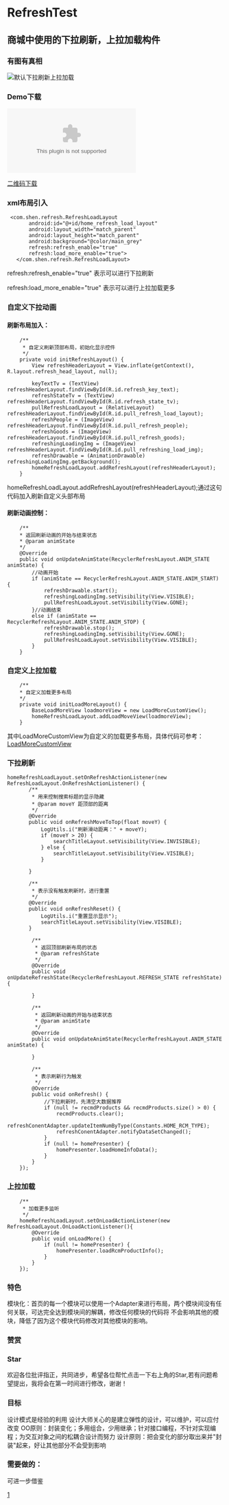 # RefreshTest

## 商城中使用的下拉刷新，上拉加载构件

### 有图有真相
![默认下拉刷新上拉加载](img/default_refresh_load.gif)

### Demo下载
![Demo](https://github.com/shenjianli/RefreshTest/raw/master/doc/app-DevTest-debug.apk)

[二维码下载](/img/demo_down_pic.png)

### xml布局引入
```
 <com.shen.refresh.RefreshLoadLayout
       android:id="@+id/home_refresh_load_layout"
       android:layout_width="match_parent"
       android:layout_height="match_parent"
       android:background="@color/main_grey"
       refresh:refresh_enable="true"
       refresh:load_more_enable="true">
   </com.shen.refresh.RefreshLoadLayout>

```
refresh:refresh_enable="true" 表示可以进行下拉刷新

refresh:load_more_enable="true" 表示可以进行上拉加载更多

### 自定义下拉动画
#### 刷新布局加入：
```
	/**
     * 自定义刷新顶部布局，初始化显示控件
     */
    private void initRefreshLayout() {
        View refreshHeaderLayout = View.inflate(getContext(), R.layout.refresh_head_layout, null);

        keyTextTv = (TextView) refreshHeaderLayout.findViewById(R.id.refresh_key_text);
        refreshStateTv = (TextView) refreshHeaderLayout.findViewById(R.id.refresh_state_tv);
        pullRefreshLoadLayout = (RelativeLayout) refreshHeaderLayout.findViewById(R.id.pull_refresh_load_layout);
        refreshPeople = (ImageView) refreshHeaderLayout.findViewById(R.id.pull_refresh_people);
        refreshGoods = (ImageView) refreshHeaderLayout.findViewById(R.id.pull_refresh_goods);
        refreshingLoadingImg = (ImageView) refreshHeaderLayout.findViewById(R.id.pull_refreshing_load_img);
        refreshDrawable = (AnimationDrawable) refreshingLoadingImg.getBackground();
        homeRefreshLoadLayout.addRefreshLayout(refreshHeaderLayout);
    }

```
homeRefreshLoadLayout.addRefreshLayout(refreshHeaderLayout);通过这句代码加入刷新自定义头部布局


#### 刷新动画控制：
```
	/**
   	* 返回刷新动画的开始与结束状态
    * @param animState
    */
    @Override
    public void onUpdateAnimState(RecyclerRefreshLayout.ANIM_STATE animState) {
    	//动画开始
        if (animState == RecyclerRefreshLayout.ANIM_STATE.ANIM_START) {
            refreshDrawable.start();
            refreshingLoadingImg.setVisibility(View.VISIBLE);
            pullRefreshLoadLayout.setVisibility(View.GONE);
        }//动画结束 
        else if (animState == RecyclerRefreshLayout.ANIM_STATE.ANIM_STOP) {
            refreshDrawable.stop();
            refreshingLoadingImg.setVisibility(View.GONE);
            pullRefreshLoadLayout.setVisibility(View.VISIBLE);
        }
    }

```

### 自定义上拉加载
```
	/**
	* 自定义加载更多布局
	*/
    private void initLoadMoreLayout() {
        BaseLoadMoreView loadmoreView = new LoadMoreCustomView();
        homeRefreshLoadLayout.addLoadMoveView(loadmoreView);
    }
```
其中LoadMoreCustomView为自定义的加载更多布局，具体代码可参考：[LoadMoreCustomView](https://github.com/shenjianli/RefreshTest/blob/master/app/src/main/java/com/shen/refreshtest/app/LoadMoreCustomView.java)

### 下拉刷新
```
homeRefreshLoadLayout.setOnRefreshActionListener(new RefreshLoadLayout.OnRefreshActionListener() {
       /**
        * 用来控制搜索标题的显示隐藏
        * @param moveY 距顶部的距离
        */
       @Override
       public void onRefreshMoveToTop(float moveY) {
           LogUtils.i("刷新滑动距离：" + moveY);
           if (moveY > 20) {
               searchTitleLayout.setVisibility(View.INVISIBLE);
           } else {
               searchTitleLayout.setVisibility(View.VISIBLE);
           }

       }

       /**
        * 表示没有触发刷新时，进行重置
        */
       @Override
       public void onRefreshReset() {
           LogUtils.i("重置显示显示");
           searchTitleLayout.setVisibility(View.VISIBLE);
       }

        /**
         * 返回顶部刷新布局的状态
         * @param refreshState
         */
        @Override
        public void onUpdateRefreshState(RecyclerRefreshLayout.REFRESH_STATE refreshState) {

        }

        /**
         * 返回刷新动画的开始与结束状态
         * @param animState
         */
        @Override
        public void onUpdateAnimState(RecyclerRefreshLayout.ANIM_STATE animState) {

        }

        /**
     	 * 表示刷新行为触发
         */
        @Override
        public void onRefresh() {
            //下拉刷新时，先清空大数据推荐
            if (null != recmdProducts && recmdProducts.size() > 0) {
                recmdProducts.clear();
                refreshConentAdapter.updateItemNumByType(Constants.HOME_RCM_TYPE);
                refreshConentAdapter.notifyDataSetChanged();
            }
            if (null != homePresenter) {
                homePresenter.loadHomeInfoData();
            }
        }
    });

```

### 上拉加载
```
	/**
 	 * 加载更多监听
     */
    homeRefreshLoadLayout.setOnLoadActionListener(new RefreshLoadLayout.OnLoadActionListener(){
        @Override
        public void onLoadMore() {
            if (null != homePresenter) {
                homePresenter.loadRcmProductInfo();
            }
        }
    });
```
### 特色
模块化：首页的每一个模块可以使用一个Adapter来进行布局，两个模块间没有任何关联，可达完全达到模块间的解耦，修改任何模块的代码将
不会影响其他的模块，降低了因为这个模块代码修改对其他模块的影响。


### 赞赏

### Star
欢迎各位批评指正，共同进步，希望各位帮忙点击一下右上角的Star,若有问题希望提出，我将会在第一时间进行修改，谢谢！
### 目标
设计模式是经验的利用
设计大师关心的是建立弹性的设计，可以维护，可以应付改变
OO原则：封装变化；多用组合，少用继承；针对接口编程，不针对实现编程；为交互对象之间的松耦合设计而努力
设计原则：把会变化的部分取出来并"封装"起来，好让其他部分不会受到影响

### 需要做的：
可进一步借鉴

[1](https://github.com/yhaolpz/SlideAdapter)